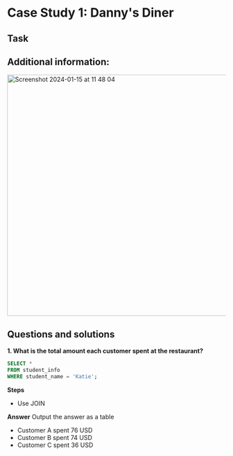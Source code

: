 # Case Study 1: Danny's Diner

## Task

## Additional information: 
<img width="556" alt="Screenshot 2024-01-15 at 11 48 04" src="https://github.com/mbergg/Portfolio/assets/102917473/506ab7a9-7b33-43b6-8969-de12092c3c83">

## Questions and solutions

**1. What is the total amount each customer spent at the restaurant?**

```sql 
SELECT *
FROM student_info
WHERE student_name = 'Katie';
``` 

**Steps**
* Use JOIN

**Answer**
Output the answer as a table

- Customer A spent 76 USD
- Customer B spent 74 USD
- Customer C spent 36 USD
